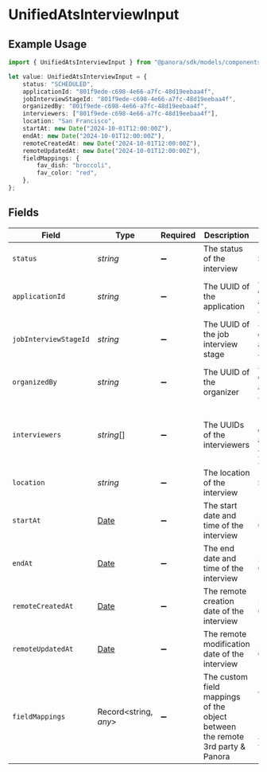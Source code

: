 # UnifiedAtsInterviewInput

## Example Usage

```typescript
import { UnifiedAtsInterviewInput } from "@panora/sdk/models/components";

let value: UnifiedAtsInterviewInput = {
    status: "SCHEDULED",
    applicationId: "801f9ede-c698-4e66-a7fc-48d19eebaa4f",
    jobInterviewStageId: "801f9ede-c698-4e66-a7fc-48d19eebaa4f",
    organizedBy: "801f9ede-c698-4e66-a7fc-48d19eebaa4f",
    interviewers: ["801f9ede-c698-4e66-a7fc-48d19eebaa4f"],
    location: "San Francisco",
    startAt: new Date("2024-10-01T12:00:00Z"),
    endAt: new Date("2024-10-01T12:00:00Z"),
    remoteCreatedAt: new Date("2024-10-01T12:00:00Z"),
    remoteUpdatedAt: new Date("2024-10-01T12:00:00Z"),
    fieldMappings: {
        fav_dish: "broccoli",
        fav_color: "red",
    },
};
```

## Fields

| Field                                                                                         | Type                                                                                          | Required                                                                                      | Description                                                                                   | Example                                                                                       |
| --------------------------------------------------------------------------------------------- | --------------------------------------------------------------------------------------------- | --------------------------------------------------------------------------------------------- | --------------------------------------------------------------------------------------------- | --------------------------------------------------------------------------------------------- |
| `status`                                                                                      | *string*                                                                                      | :heavy_minus_sign:                                                                            | The status of the interview                                                                   | SCHEDULED                                                                                     |
| `applicationId`                                                                               | *string*                                                                                      | :heavy_minus_sign:                                                                            | The UUID of the application                                                                   | 801f9ede-c698-4e66-a7fc-48d19eebaa4f                                                          |
| `jobInterviewStageId`                                                                         | *string*                                                                                      | :heavy_minus_sign:                                                                            | The UUID of the job interview stage                                                           | 801f9ede-c698-4e66-a7fc-48d19eebaa4f                                                          |
| `organizedBy`                                                                                 | *string*                                                                                      | :heavy_minus_sign:                                                                            | The UUID of the organizer                                                                     | 801f9ede-c698-4e66-a7fc-48d19eebaa4f                                                          |
| `interviewers`                                                                                | *string*[]                                                                                    | :heavy_minus_sign:                                                                            | The UUIDs of the interviewers                                                                 | [<br/>"801f9ede-c698-4e66-a7fc-48d19eebaa4f"<br/>]                                            |
| `location`                                                                                    | *string*                                                                                      | :heavy_minus_sign:                                                                            | The location of the interview                                                                 | San Francisco                                                                                 |
| `startAt`                                                                                     | [Date](https://developer.mozilla.org/en-US/docs/Web/JavaScript/Reference/Global_Objects/Date) | :heavy_minus_sign:                                                                            | The start date and time of the interview                                                      | 2024-10-01T12:00:00Z                                                                          |
| `endAt`                                                                                       | [Date](https://developer.mozilla.org/en-US/docs/Web/JavaScript/Reference/Global_Objects/Date) | :heavy_minus_sign:                                                                            | The end date and time of the interview                                                        | 2024-10-01T12:00:00Z                                                                          |
| `remoteCreatedAt`                                                                             | [Date](https://developer.mozilla.org/en-US/docs/Web/JavaScript/Reference/Global_Objects/Date) | :heavy_minus_sign:                                                                            | The remote creation date of the interview                                                     | 2024-10-01T12:00:00Z                                                                          |
| `remoteUpdatedAt`                                                                             | [Date](https://developer.mozilla.org/en-US/docs/Web/JavaScript/Reference/Global_Objects/Date) | :heavy_minus_sign:                                                                            | The remote modification date of the interview                                                 | 2024-10-01T12:00:00Z                                                                          |
| `fieldMappings`                                                                               | Record<string, *any*>                                                                         | :heavy_minus_sign:                                                                            | The custom field mappings of the object between the remote 3rd party & Panora                 | {<br/>"fav_dish": "broccoli",<br/>"fav_color": "red"<br/>}                                    |